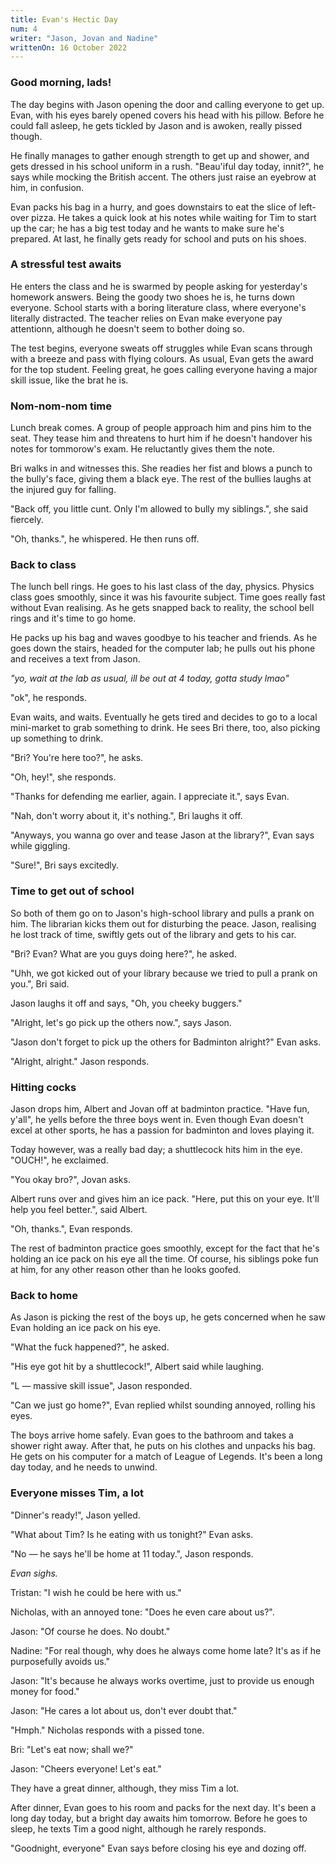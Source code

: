 ```yaml
---
title: Evan's Hectic Day
num: 4
writer: "Jason, Jovan and Nadine"
writtenOn: 16 October 2022
---
```


### Good morning, lads!

The day begins with Jason opening the door and calling everyone to get up. Evan, with his eyes barely opened covers his head with his pillow. Before he could fall asleep, he gets tickled by Jason and is awoken, really pissed though.

He finally manages to gather enough strength to get up and shower, and gets dressed in his school uniform in a rush. "Beau'iful day today, innit?", he says while mocking the British accent. The others just raise an eyebrow at him, in confusion.

Evan packs his bag in a hurry, and goes downstairs to eat the slice of left-over pizza. He takes a quick look at his notes while waiting for Tim to start up the car; he has a big test today and he wants to make sure he's prepared. At last, he finally gets ready for school and puts on his shoes.

### A stressful test awaits

He enters the class and he is swarmed by people asking for yesterday's homework answers. Being the goody two shoes he is, he turns down everyone. School starts with a boring literature class, where everyone's literally distracted. The teacher relies on Evan make everyone pay attentionn, although he doesn't seem to bother doing so.

The test begins, everyone sweats off struggles while Evan scans through with a breeze and pass with flying colours. As usual, Evan gets the award for the top student. Feeling great, he goes calling everyone having a major skill issue, like the brat he is.

### Nom-nom-nom time

Lunch break comes. A group of people approach him and pins him to the seat. They tease him and threatens to hurt him if he doesn't handover his notes for tommorow's exam. He reluctantly gives them the note.

Bri walks in and witnesses this. She readies her fist and blows a punch to the bully's face, giving them a black eye. The rest of the bullies laughs at the injured guy for falling.

"Back off, you little cunt. Only I'm allowed to bully my siblings.", she said fiercely.

"Oh, thanks.", he whispered. He then runs off.

### Back to class

The lunch bell rings. He goes to his last class of the day, physics. Physics class goes smoothly, since it was his favourite subject. Time goes really fast without Evan realising. As he gets snapped back to reality, the school bell rings and it's time to go home.

He packs up his bag and waves goodbye to his teacher and friends. As he goes down the stairs, headed for the computer lab; he pulls out his phone and receives a text from Jason.

_"yo, wait at the lab as usual, ill be out at 4 today, gotta study lmao"_

"ok", he responds.

Evan waits, and waits. Eventually he gets tired and decides to go to a local mini-market to grab something to drink. He sees Bri there, too, also picking up something to drink.

"Bri? You're here too?", he asks.

"Oh, hey!", she responds.

"Thanks for defending me earlier, again. I appreciate it.", says Evan.

"Nah, don't worry about it, it's nothing.", Bri laughs it off.

"Anyways, you wanna go over and tease Jason at the library?", Evan says while giggling.

"Sure!", Bri says excitedly.

### Time to get out of school

So both of them go on to Jason's high-school library and pulls a prank on him. The librarian kicks them out for disturbing the peace. Jason, realising he lost track of time, swiftly gets out of the library and gets to his car.

"Bri? Evan? What are you guys doing here?", he asked.

"Uhh, we got kicked out of your library because we tried to pull a prank on you.", Bri said.

Jason laughs it off and says, "Oh, you cheeky buggers."

"Alright, let's go pick up the others now.", says Jason.

"Jason don't forget to pick up the others for Badminton alright?" Evan asks.

"Alright, alright." Jason responds.

### Hitting cocks

Jason drops him, Albert and Jovan off at badminton practice. "Have fun, y'all", he yells before the three boys went in. Even though Evan doesn't excel at other sports, he has a passion for badminton and loves playing it.

Today however, was a really bad day; a shuttlecock hits him in the eye. "OUCH!", he exclaimed.

"You okay bro?", Jovan asks.

Albert runs over and gives him an ice pack. "Here, put this on your eye. It'll help you feel better.", said Albert.

"Oh, thanks.", Evan responds.

The rest of badminton practice goes smoothly, except for the fact that he's holding an ice pack on his eye all the time. Of course, his siblings poke fun at him, for any other reason other than he looks goofed.

### Back to home

As Jason is picking the rest of the boys up, he gets concerned when he saw Evan holding an ice pack on his eye.

"What the fuck happened?", he asked.

"His eye got hit by a shuttlecock!", Albert said while laughing.

"L — massive skill issue", Jason responded.

"Can we just go home?", Evan replied whilst sounding annoyed, rolling his eyes.

The boys arrive home safely. Evan goes to the bathroom and takes a shower right away. After that, he puts on his clothes and unpacks his bag. He gets on his computer for a match of League of Legends. It's been a long day today, and he needs to unwind.

### Everyone misses Tim, a lot

"Dinner's ready!", Jason yelled.

"What about Tim? Is he eating with us tonight?" Evan asks.

"No — he says he'll be home at 11 today.", Jason responds.

_Evan sighs._

Tristan: "I wish he could be here with us."

Nicholas, with an annoyed tone: "Does he even care about us?".

Jason: "Of course he does. No doubt."

Nadine: "For real though, why does he always come home late? It's as if he purposefully avoids us."

Jason: "It's because he always works overtime, just to provide us enough money for food."

Jason: "He cares a lot about us, don't ever doubt that."

"Hmph." Nicholas responds with a pissed tone.

Bri: "Let's eat now; shall we?"

Jason: "Cheers everyone! Let's eat."

They have a great dinner, although, they miss Tim a lot.

After dinner, Evan goes to his room and packs for the next day. It's been a long day today, but a bright day awaits him tomorrow. Before he goes to sleep, he texts Tim a good night, although he rarely responds.

"Goodnight, everyone" Evan says before closing his eye and dozing off.
